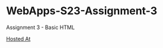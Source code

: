# WebApps-S23-Assignment-3
Assignment 3 - Basic HTML

[Hosted At](https://44-563-web-apps-s23.github.io/44563-webapps-assignment-3-Megh8na/)
